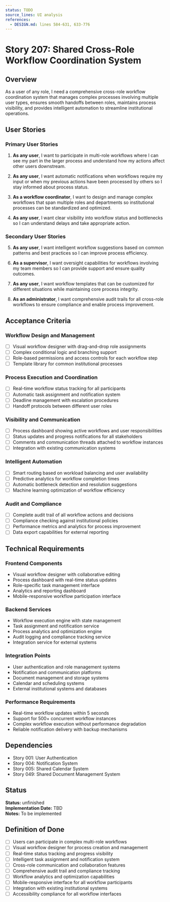 ```yaml
---
status: TODO
source_lines: UI analysis
references:
  - DESIGN.md: lines 584-631, 633-776
---
```


# Story 207: Shared Cross-Role Workflow Coordination System

## Overview

As a user of any role, I need a comprehensive cross-role workflow coordination system that manages complex processes involving multiple user types, ensures smooth handoffs between roles, maintains process visibility, and provides intelligent automation to streamline institutional operations.

## User Stories

### Primary User Stories

1. **As any user**, I want to participate in multi-role workflows where I can see my part in the larger process and understand how my actions affect other users downstream.

2. **As any user**, I want automatic notifications when workflows require my input or when my previous actions have been processed by others so I stay informed about process status.

3. **As a workflow coordinator**, I want to design and manage complex workflows that span multiple roles and departments so institutional processes can be standardized and optimized.

4. **As any user**, I want clear visibility into workflow status and bottlenecks so I can understand delays and take appropriate action.

### Secondary User Stories

5. **As any user**, I want intelligent workflow suggestions based on common patterns and best practices so I can improve process efficiency.

6. **As a supervisor**, I want oversight capabilities for workflows involving my team members so I can provide support and ensure quality outcomes.

7. **As any user**, I want workflow templates that can be customized for different situations while maintaining core process integrity.

8. **As an administrator**, I want comprehensive audit trails for all cross-role workflows to ensure compliance and enable process improvement.

## Acceptance Criteria

### Workflow Design and Management
- [ ] Visual workflow designer with drag-and-drop role assignments
- [ ] Complex conditional logic and branching support
- [ ] Role-based permissions and access controls for each workflow step
- [ ] Template library for common institutional processes

### Process Execution and Coordination
- [ ] Real-time workflow status tracking for all participants
- [ ] Automatic task assignment and notification system
- [ ] Deadline management with escalation procedures
- [ ] Handoff protocols between different user roles

### Visibility and Communication
- [ ] Process dashboard showing active workflows and user responsibilities
- [ ] Status updates and progress notifications for all stakeholders
- [ ] Comments and communication threads attached to workflow instances
- [ ] Integration with existing communication systems

### Intelligent Automation
- [ ] Smart routing based on workload balancing and user availability
- [ ] Predictive analytics for workflow completion times
- [ ] Automatic bottleneck detection and resolution suggestions
- [ ] Machine learning optimization of workflow efficiency

### Audit and Compliance
- [ ] Complete audit trail of all workflow actions and decisions
- [ ] Compliance checking against institutional policies
- [ ] Performance metrics and analytics for process improvement
- [ ] Data export capabilities for external reporting

## Technical Requirements

### Frontend Components
- Visual workflow designer with collaborative editing
- Process dashboard with real-time status updates
- Role-specific task management interface
- Analytics and reporting dashboard
- Mobile-responsive workflow participation interface

### Backend Services
- Workflow execution engine with state management
- Task assignment and notification service
- Process analytics and optimization engine
- Audit logging and compliance tracking service
- Integration service for external systems

### Integration Points
- User authentication and role management systems
- Notification and communication platforms
- Document management and storage systems
- Calendar and scheduling systems
- External institutional systems and databases

### Performance Requirements
- Real-time workflow updates within 5 seconds
- Support for 500+ concurrent workflow instances
- Complex workflow execution without performance degradation
- Reliable notification delivery with backup mechanisms

## Dependencies

- Story 001: User Authentication
- Story 004: Notification System
- Story 005: Shared Calendar System
- Story 049: Shared Document Management System


## Status
**Status:** unfinished  
**Implementation Date:** TBD  
**Notes:** To be implemented
## Definition of Done

- [ ] Users can participate in complex multi-role workflows
- [ ] Visual workflow designer for process creation and management
- [ ] Real-time status tracking and progress visibility
- [ ] Intelligent task assignment and notification system
- [ ] Cross-role communication and collaboration features
- [ ] Comprehensive audit trail and compliance tracking
- [ ] Workflow analytics and optimization capabilities
- [ ] Mobile-responsive interface for all workflow participants
- [ ] Integration with existing institutional systems
- [ ] Accessibility compliance for all workflow interfaces